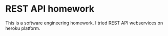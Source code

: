 # REST API homework

This is a software engineering homework. I tried REST API webservices on heroku platform.
